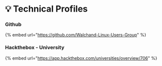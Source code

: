 # 💡 Technical Profiles

### Github

{% embed url="https://github.com/Walchand-Linux-Users-Group" %}

### Hackthebox - University

{% embed url="https://app.hackthebox.com/universities/overview/706" %}



